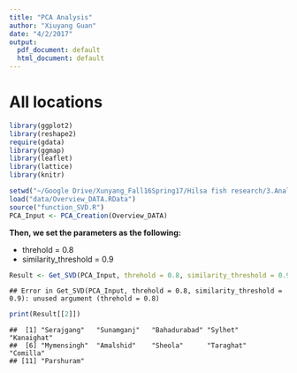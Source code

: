 ```yaml
---
title: "PCA Analysis"
author: "Xiuyang Guan"
date: "4/2/2017"
output:
  pdf_document: default
  html_document: default
---
```


# All locations 


```r
library(ggplot2)
library(reshape2)
require(gdata)
library(ggmap)
library(leaflet)
library(lattice)
library(knitr)

setwd("~/Google Drive/Xunyang_Fall16Spring17/Hilsa fish research/3.Analysis/Rscript/shinyapp/Analysis/PCA")
load("data/Overview_DATA.RData")
source("function_SVD.R")
PCA_Input <- PCA_Creation(Overview_DATA)
```
**Then, we set the parameters as the following:**
* threhold = 0.8
* similarity_threshold = 0.9


```r
Result <- Get_SVD(PCA_Input, threhold = 0.8, similarity_threshold = 0.9)
```

```
## Error in Get_SVD(PCA_Input, threhold = 0.8, similarity_threshold = 0.9): unused argument (threhold = 0.8)
```

```r
print(Result[[2]])
```

```
##  [1] "Serajgang"   "Sunamganj"   "Bahadurabad" "Sylhet"      "Kanaighat"  
##  [6] "Mymensingh"  "Amalshid"    "Sheola"      "Taraghat"    "Comilla"    
## [11] "Parshuram"
```
